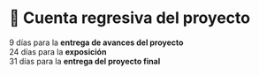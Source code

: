 # 📅 Cuenta regresiva del proyecto

9 días para la **entrega de avances del proyecto**  
24 días para la **exposición**  
31 días para la **entrega del proyecto final**  
